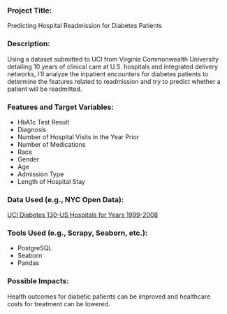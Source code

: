 ### Project Title:
Predicting Hospital Readmission for Diabetes Patients
### Description:
Using a dataset submitted to UCI from Virginia Commonwealth University detailing 10 years of clinical care at U.S. hospitals and integrated delivery networks, I'll analyze the inpatient encounters for diabetes patients to determine the features related to readmission and try to predict whether a patient will be readmitted.
### Features and Target Variables:
* HbA1c Test Result
* Diagnosis
* Number of Hospital Visits in the Year Prior
* Number of Medications
* Race
* Gender
* Age
* Admission Type
* Length of Hospital Stay
### Data Used (e.g., NYC Open Data):
[UCI Diabetes 130-US Hospitals for Years 1999-2008](https://archive.ics.uci.edu/ml/datasets/Diabetes+130-US+hospitals+for+years+1999-2008)
### Tools Used (e.g., Scrapy, Seaborn, etc.):
* PostgreSQL
* Seaborn
* Pandas
### Possible Impacts:
Health outcomes for diabetic patients can be improved and healthcare costs for treatment can be lowered.
